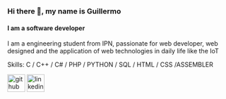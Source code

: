 ### Hi there 👋, my name is Guillermo
#### I am a software developer
I am a engineering student from IPN, passionate for web developer, web designed and the application of web technologies in daily life like the IoT

Skills: C / C++ / C# / PHP / PYTHON / SQL / HTML / CSS /ASSEMBLER



[<img src='https://cdn.jsdelivr.net/npm/simple-icons@3.0.1/icons/github.svg' alt='github' height='40'>](https://github.com/guillermoarre)  [<img src='https://cdn.jsdelivr.net/npm/simple-icons@3.0.1/icons/linkedin.svg' alt='linkedin' height='40'>](https://www.linkedin.com/in/guillermo-arredondo-vazquez-881597228/)  

